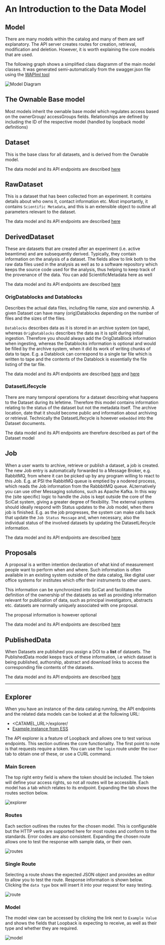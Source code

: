 # An Introduction to the Data Model

## Model

There are many models within the catalog and many of them are self explanatory. The API server creates routes for creation, retrieval, modification and deletion. However, it is worth explaining the core models that are used.

The following graph shows a simplified class diagramm of the main model classes. It was generated semi-automatically from the swagger.json file using the [WAPIml tool](https://github.com/opendata-for-all/wapiml)

![Model Diagram](img/Class_Diagram.PNG)

## The Ownable Base model

Most models inherit the ownable base model which regulates access based on the ownerGroup/ accessGroups fields. Relationships are defined by including the ID of the respective model (handled by loopback model definitions)

## Dataset
This is the base class for all datasets, and is derived from the Ownable model.

The data model and its API endpoints are described [here](https://scicatproject.github.io/api/#operation/Dataset.create)


## RawDataset

This is a dataset that has been collected from an experiment. It contains details about who owns it, contact information etc. Most importantly, it contains `Scientific Metadata`, and this is an extensible object to outline all parameters relevant to the dataset.

The data model and its API endpoints are described [here](https://scicatproject.github.io/api/#operation/RawDataset.create)


## DerivedDataset

These are datasets that are created after an experiment (i.e. active beamtime) and are subsequently derived. Typically, they contain information on the analysis of a dataset. The fields allow to link both to the raw data files used in the analysis as well as to a software repository which keeps the source code used for the analysis, thus helping to keep track of the provenance of the data. You can add ScientificMetadata here as well

The data model and its API endpoints are described [here](https://scicatproject.github.io/api/#operation/DerivedDataset.create)


### OrigDatablocks and Datablocks
Describes the actual data files, including file name, size and ownership. A given Dataset can have many (orig)Datablocks depending on the number of files and the sizes of the files.

`Datablocks` describes data as it is stored in an archive system (on tape), whereas `OrigDatablocks` describes the data as it is split during initial ingestion. Therefore you should always add the OrigDataBlock information when ingesting, whereas the Datablocks information is optional and would be filled by the archive system, when it did its work of writing chunks of data to tape. E.g. a Datablock can correspond to a single tar file which is written to tape and the contents of the Datablock is essentially the file listing of the tar file.

The data model and its API endpoints are described [here](https://scicatproject.github.io/api/#operation/OrigDatablock.create) and [here](https://scicatproject.github.io/api/#operation/Datablock.create)

### DatasetLifecycle

There are many temporal operations for a dataset describing what happens to the Dataset during its lefetime. Therefore this model contains information relating to the status of the dataset but not the metadata itself. The archive location, date that it should become public and information about archiving or retrieval. Technically the DatasetLifecycle is however `embedded` into the Dataset documents.

The data model and its API endpoints are therefore described as part of the Dataset model 

## Job

When a user wants to archive, retrieve or publish a dataset, a job is created. The new Job entry is automatically forwarded to a Message Broker, e.g. RabbitMQ, from where it can be picked up by any program willing to react to this Job. E.g. at PSI the RabbitMQ queue is emptied by a nodered process, which reads the Job information from the RabbbitMQ queue. ALternatively you can use other Messaging solutions, such as Apache Kafka. In this way the (site specific) logic to handle the Jobs is kept outside the core of the SciCat system, giving a greater degree of flexibility. The external systems should ideally respond with Status updates to the Job model, when there job is finished. E.g. as the job progresses, the system can make calls back that update the `Job Status Message` and, when necessary, also the individual status of the involved datasets by updating the DatasetLifecycle information.

The data model and its API endpoints are described [here](https://scicatproject.github.io/api/#operation/Job.create) 

## Proposals

A proposal is a written intention declaration of what kind of measurement people want to perform when and where. Such information is often available in an existing system outside of the data catalog, like digital user office systems for institutes which offer their instruments to other users.

This information can be synchronized into SciCat and facilitates the definition of the ownership of the datasets as well as providing information relevant for publication of data, such as principal investigators, abstracts etc. datasets are normally uniquely associated with one proposal.

The proposal information is however optional

The data model and its API endpoints are described [here](https://scicatproject.github.io/api/#operation/Proposal.create) 

## PublishedData

When Datasets are published you assign a DOI to a **list** of datasets. The PublishedData model keeps track of these information, i.e which dataset is being published, authorship, abstract and download links to access the corresponding file contents of the datasets.

The data model and its API endpoints are described [here](https://scicatproject.github.io/api/#operation/PublishedData.create) 

---

## Explorer


When you have an instance of the data catalog running, the API endpoints and the related data models can be looked at at the following URL:

* <CATAMEL_URL>/explorer/
* [Example instance from ESS](https://scicat.esss.dk/explorer/)

The API explorer is a feature of Loopback and allows one to test various endpoints. This section outlines the core functionality. The first point to note is that requests require a token. You can use the `login` route under the `User` tab to obtain one of these, or use a CURL command.

### Main Screen

The top right entry field is where the token should be included. The token will define your access rights, so not all routes will be accessible. Each model has a tab which relates to its endpoint. Expanding the tab shows the routes section below.

![explorer](img/explorer.png)

### Routes

Each section outlines the routes for the chosen model. This is configurable but the HTTP verbs are supported here for most routes and conform to the standards. Error codes are also consistent. Expanding the chosen route allows one to test the response with sample data, or their own.


![routes](img/explorer_routes.png)

### Single Route

Selecting a route shows the expected JSON object and provides an editor to allow you to test the route. Response information is shown below.
Clicking the `data type` box will insert it into your request for easy testing.

![route](img/explorer_single_route.png)

### Model

The model view can be accessed by clicking the link next to `Example Value` and shows the fields that Loopback is expecting to receive, as well as their type and whether they are required.

![model](img/explorer_model.png)
